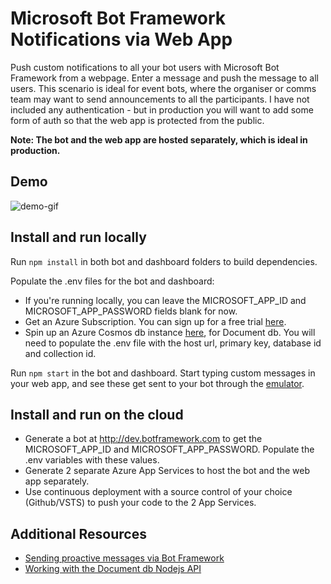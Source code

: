 # Microsoft Bot Framework Notifications via Web App #

Push custom notifications to all your bot users with Microsoft Bot Framework from a webpage. Enter a message and push the message to all users. This scenario is ideal for event bots, where the organiser or comms team may want to send announcements to all the participants. I have not included any authentication - but in production you will want to add some form of auth so that the web app is protected from the public. 

**Note: The bot and the web app are hosted separately, which is ideal in production.**

## Demo ##

![demo-gif](http://i.imgur.com/SxqWSav.gif)

## Install and run locally ##

Run `npm install` in both bot and dashboard folders to build dependencies.

Populate the .env files for the bot and dashboard: 
- If you're running locally, you can leave the MICROSOFT_APP_ID and MICROSOFT_APP_PASSWORD fields blank for now.
- Get an Azure Subscription. You can sign up for a free trial [here](https://azure.microsoft.com/en-us/free/).
- Spin up an Azure Cosmos db instance [here](https://azure.microsoft.com/en-us/services/cosmos-db/), for Document db. You will need to populate the .env file with the host url, primary key, database id and collection id. 

Run `npm start` in the bot and dashboard. Start typing custom messages in your web app, and see these get sent to your bot through the [emulator](https://emulator.botframework.com).

## Install and run on the cloud ##

- Generate a bot at http://dev.botframework.com to get the MICROSOFT_APP_ID and MICROSOFT_APP_PASSWORD. Populate the .env variables with these values. 
- Generate 2 separate Azure App Services to host the bot and the web app separately.
- Use continuous deployment with a source control of your choice (Github/VSTS) to push your code to the 2 App Services. 

## Additional Resources ##

- [Sending proactive messages via Bot Framework](https://github.com/Microsoft/BotBuilder-Samples/tree/master/Node/core-proactiveMessages)
- [Working with the Document db Nodejs API](https://docs.microsoft.com/en-us/azure/cosmos-db/documentdb-nodejs-samples)